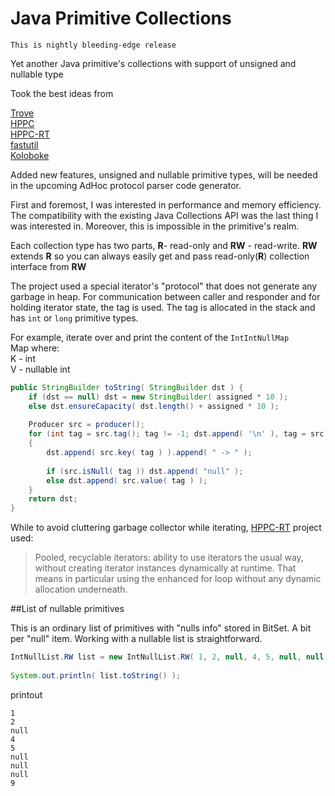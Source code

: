 # Java Primitive Collections

`This is nightly bleeding-edge release`

Yet another Java primitive's collections with support  of unsigned and nullable type 

Took the best ideas from 

[Trove](https://bitbucket.org/trove4j/trove)  
[HPPC](https://labs.carrotsearch.com/hppc.html)  
[HPPC-RT](https://github.com/vsonnier/hppcrt)  
[fastutil](https://fastutil.di.unimi.it/)  
[Koloboke](https://github.com/leventov/Koloboke)

Added new features, unsigned and nullable primitive types, will be needed 
in the upcoming AdHoc protocol parser code generator.

First and foremost, I was interested in performance and memory efficiency.
The compatibility with the existing Java Collections API was the last thing I was interested in. 
Moreover, this is impossible in the  primitive's realm.

Each collection type has two parts,
**R**- read-only and **RW** - read-write. **RW** extends **R** so you can always easily get 
and pass read-only(**R**) collection interface from **RW**

The project used a special iterator's "protocol" that does not generate any garbage in heap. 
For communication between caller and responder and for holding iterator state, 
the tag is used. The tag is allocated in the stack and has `int` or `long` primitive types.

For example, iterate over and print the content of the `IntIntNullMap`  
Map where:  
K - int  
V - nullable int
```java
public StringBuilder toString( StringBuilder dst ) {
    if (dst == null) dst = new StringBuilder( assigned * 10 );
    else dst.ensureCapacity( dst.length() + assigned * 10 );
    
    Producer src = producer();
    for (int tag = src.tag(); tag != -1; dst.append( '\n' ), tag = src.tag( tag ))
    {
        dst.append( src.key( tag ) ).append( " -> " );
        
        if (src.isNull( tag )) dst.append( "null" );
        else dst.append( src.value( tag ) );
    }
    return dst;
}
```
While to avoid cluttering garbage collector while iterating, [HPPC-RT](https://github.com/vsonnier/hppcrt) project used:  
>Pooled, recyclable iterators: ability to use iterators the usual way, without creating iterator instances dynamically at runtime. 
> That means in particular using the enhanced for loop without any dynamic allocation underneath.


##List of nullable primitives

This is an ordinary list of primitives with "nulls info" stored in BitSet. A bit per "null" item.
Working with a nullable list is straightforward.
```java
IntNullList.RW list = new IntNullList.RW( 1, 2, null, 4, 5, null, null, null, 9 );
		
System.out.println( list.toString() );
```
printout
```
1
2
null
4
5
null
null
null
9
```